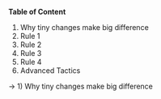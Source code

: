 **Table of Content**
1) Why tiny changes make big difference
2) Rule 1 </br>
3) Rule 2
4) Rule 3
5) Rule 4
6) Advanced Tactics


-> 1) Why tiny changes make big difference

